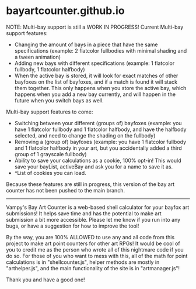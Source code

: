 # bayartcounter.github.io
NOTE: Multi-bay support is still a WORK IN PROGRESS!
Current Multi-bay support features:
- Changing the amount of bays in a piece that have the same specifications (example: 2 flatcolor fullbodies with minimal shading and a tween animation)
- Adding new bays with different specifications (example: 1 flatcolor fullbody, 1 flatcolor halfbody)
- When the active bay is stored, it will look for exact matches of other bayfoxes on the list of bayfoxes, and if a match is found it will stack them together. This only happens when you store the active bay, which happens when you add a new bay currently, and will happen in the future when you switch bays as well.

Multi-bay support features to come:
- Switching between your different (groups of) bayfoxes (example: you have 1 flatcolor fullbody and 1 flatcolor halfbody, and have the halfbody selected, and need to change the shading on the fullbody)
- Removing a (group of) bayfoxes (example: you have 1 flatcolor fullbody and 1 flatcolor halfbody in your art, but you accidentally added a third group of 1 grayscale fullbody)
- Ability to save your calculations as a cookie, 100% opt-in! This would save your bayList, activeBay and ask you for a name to save it as.
- ^List of cookies you can load.

Because these features are still in progress, this version of the bay art counter has not been pushed to the main branch.

---

Vampy's Bay Art Counter is a web-based shell calculator for your bayfox art submissions!
It helps save time and has the potential to make art submission a bit more accessible.
Please let me know if you run into any bugs, or have a suggestion for how to improve the tool!

By the way, you are 100% ALLOWED to use any and all code from this project to make art point counters for other art RPGs!
It would be cool of you to credit me as the person who wrote all of this nightmare code if you do so.
For those of you who want to mess with this, all of the math for point calculations is in "shellcounter.js", helper methods are mostly in "arthelper.js", and the main functionality of the site is in "artmanager.js"!

Thank you and have a good one!
